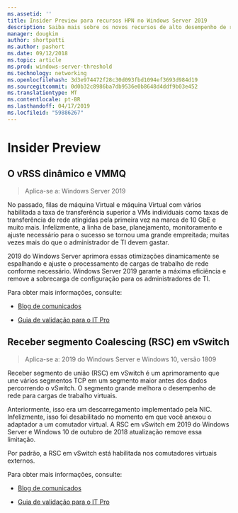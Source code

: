```yaml
---
ms.assetid: ''
title: Insider Preview para recursos HPN no Windows Server 2019
description: Saiba mais sobre os novos recursos de alto desempenho de rede no Windows Server 2019.
manager: dougkim
author: shortpatti
ms.author: pashort
ms.date: 09/12/2018
ms.topic: article
ms.prod: windows-server-threshold
ms.technology: networking
ms.openlocfilehash: 3d3e974472f28c30d093fbd1094ef3693d984d19
ms.sourcegitcommit: 0d0b32c8986ba7db9536e0b8648d4ddf9b03e452
ms.translationtype: MT
ms.contentlocale: pt-BR
ms.lasthandoff: 04/17/2019
ms.locfileid: "59886267"
---
```

# <a name="insider-preview"></a>Insider Preview


## <a name="dynamic-vrss-and-vmmq"></a>O vRSS dinâmico e VMMQ

>Aplica-se a: Windows Server 2019

No passado, filas de máquina Virtual e máquina Virtual com vários habilitada a taxa de transferência superior a VMs individuais como taxas de transferência de rede atingidas pela primeira vez na marca de 10 GbE e muito mais. Infelizmente, a linha de base, planejamento, monitoramento e ajuste necessário para o sucesso se tornou uma grande empreitada; muitas vezes mais do que o administrador de TI devem gastar. 

2019 do Windows Server aprimora essas otimizações dinamicamente se espalhando e ajuste o processamento de cargas de trabalho de rede conforme necessário. Windows Server 2019 garante a máxima eficiência e remove a sobrecarga de configuração para os administradores de TI.

Para obter mais informações, consulte:

-   [Blog de comunicados](https://blogs.technet.microsoft.com/networking/2018/08/22/netperf4vw/)

-   [Guia de validação para o IT Pro](https://aka.ms/DVMMQ-Validation)

## <a name="receive-segment-coalescing-rsc-in-the-vswitch"></a>Receber segmento Coalescing (RSC) em vSwitch

>Aplica-se a: 2019 do Windows Server e Windows 10, versão 1809

Receber segmento de união (RSC) em vSwitch é um aprimoramento que une vários segmentos TCP em um segmento maior antes dos dados percorrendo o vSwitch. O segmento grande melhora o desempenho de rede para cargas de trabalho virtuais.

Anteriormente, isso era um descarregamento implementado pela NIC. Infelizmente, isso foi desabilitado no momento em que você anexou o adaptador a um comutador virtual. A RSC em vSwitch em 2019 do Windows Server e Windows 10 de outubro de 2018 atualização remove essa limitação.

Por padrão, a RSC em vSwitch está habilitada nos comutadores virtuais externos.

Para obter mais informações, consulte:

-  [Blog de comunicados](https://blogs.technet.microsoft.com/networking/2018/08/22/netperf4vw/)

-  [Guia de validação para o IT Pro](https://aka.ms/RSC-Validation)
